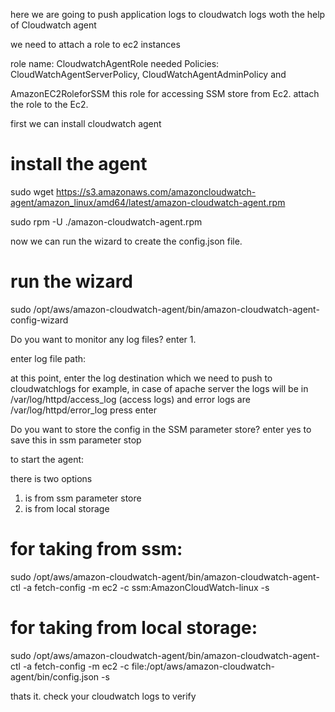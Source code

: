 here we are going to push application logs to cloudwatch logs woth the help of Cloudwatch agent



we need to attach a role to ec2 instances

role name: CloudwatchAgentRole
needed Policies: CloudWatchAgentServerPolicy, CloudWatchAgentAdminPolicy and 

AmazonEC2RoleforSSM this role for accessing SSM store from Ec2.
attach the role to the Ec2.

first we can install cloudwatch agent
# install the agent
sudo wget https://s3.amazonaws.com/amazoncloudwatch-agent/amazon_linux/amd64/latest/amazon-cloudwatch-agent.rpm 

sudo rpm -U ./amazon-cloudwatch-agent.rpm

now we can run the wizard to create the config.json file.
# run the wizard
sudo /opt/aws/amazon-cloudwatch-agent/bin/amazon-cloudwatch-agent-config-wizard


Do you want to monitor any log files?
enter 1.

enter log file path:

at this point, enter the log destination which we need to push to cloudwatchlogs 
for example, in case of apache server the logs will be in /var/log/httpd/access_log (access logs) and error logs are /var/log/httpd/error_log
press enter


Do you want to store the config in the SSM parameter store?
enter yes to save this in ssm parameter stop


to start the agent:

there is two options 

1. is from ssm parameter store
2. is from local storage 

# for taking from ssm:
sudo /opt/aws/amazon-cloudwatch-agent/bin/amazon-cloudwatch-agent-ctl -a fetch-config -m ec2 -c ssm:AmazonCloudWatch-linux -s


# for taking from local storage:
sudo /opt/aws/amazon-cloudwatch-agent/bin/amazon-cloudwatch-agent-ctl -a fetch-config -m ec2 -c file:/opt/aws/amazon-cloudwatch-agent/bin/config.json -s



thats it. check your cloudwatch logs to verify
